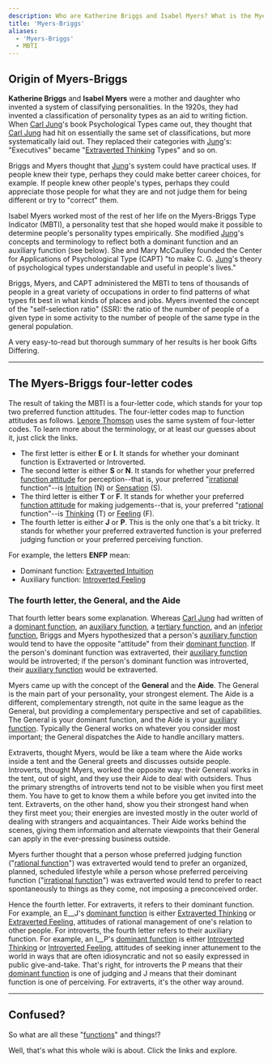 ```yaml
---
description: Who are Katherine Briggs and Isabel Myers? What is the Myers-Briggs (MBTI)?
title: 'Myers-Briggs'
aliases:
  - 'Myers-Briggs'
  - MBTI
---
```


## Origin of Myers-Briggs

**Katherine Briggs** and **Isabel Myers** were a mother and daughter who invented a system of classifying personalities. In the 1920s, they had invented a classification of personality types as an aid to writing fiction. When [Carl Jung](carl-jung.md)'s book Psychological Types came out, they thought that [Carl Jung](/wiki/people-and-systems/carl-jung) had hit on essentially the same set of classifications, but more systematically laid out. They replaced their categories with [Jung](carl-jung.md)'s: "Executives" became "[Extraverted Thinking](/wiki/function-attitude/attitudes/extraverted-thinking) Types" and so on.

Briggs and Myers thought that [Jung](carl-jung.md)'s system could have practical uses. If people knew their type, perhaps they could make better career choices, for example. If people knew other people's types, perhaps they could appreciate those people for what they are and not judge them for being different or try to "correct" them.

Isabel Myers worked most of the rest of her life on the Myers-Briggs Type Indicator (MBTI), a personality test that she hoped would make it possible to determine people's personality types empirically. She modified [Jung](carl-jung.md)'s concepts and terminology to reflect both a dominant function and an auxiliary function (see below). She and Mary McCaulley founded the Center for Applications of Psychological Type (CAPT) "to make C. G. [Jung](carl-jung.md)'s theory of psychological types understandable and useful in people's lives."

Briggs, Myers, and CAPT administered the MBTI to tens of thousands of people in a great variety of occupations in order to find patterns of what types fit best in what kinds of places and jobs. Myers invented the concept of the "self-selection ratio" (SSR): the ratio of the number of people of a given type in some activity to the number of people of the same type in the general population.

A very easy-to-read but thorough summary of her results is her book Gifts Differing.

---

## The Myers-Briggs four-letter codes

The result of taking the MBTI is a four-letter code, which stands for your top two preferred function attitudes. The four-letter codes map to function attitudes as follows. [Lenore Thomson](/wiki/people-and-systems/lenore-thomson) uses the same system of four-letter codes. To learn more about the terminology, or at least our guesses about it, just click the links.

- The first letter is either **E** or **I**. It stands for whether your dominant function is Extraverted or Introverted.
- The second letter is either **S** or **N**. It stands for whether your preferred [function attitude](/wiki/fundamentals/function-attitude) for perception--that is, your preferred "[irrational](/wiki/our-difficulties/terms-with-nonobvious-meanings) function"--is [Intuition](/wiki/function-attitude/functions/intuition) (N) or [Sensation](/wiki/function-attitude/functions/sensation) (S).
- The third letter is either **T** or **F**. It stands for whether your preferred [function attitude](/wiki/fundamentals/function-attitude) for making judgements--that is, your preferred "[rational](/wiki/our-difficulties/terms-with-nonobvious-meanings) function"--is [Thinking](/wiki/function-attitude/functions/thinking) (T) or [Feeling](/wiki/function-attitude/functions/feeling) (F).
- The fourth letter is either **J** or **P**. This is the only one that's a bit tricky. It stands for whether your preferred extraverted function is your preferred judging function or your preferred perceiving function.

For example, the letters **ENFP** mean:

- Dominant function: [Extraverted Intuition](/wiki/function-attitude/attitudes/extraverted-intuition)
- Auxiliary function: [Introverted Feeling](/wiki/function-attitude/attitudes/introverted-feeling)

### The fourth letter, the General, and the Aide

That fourth letter bears some explanation. Whereas [Carl Jung](/wiki/people-and-systems/carl-jung) had written of a [dominant function](/wiki/dominant-function), an [auxiliary function](/wiki/function-attitude/cognitive-stack/secondary-function), a [tertiary function](/wiki/function-attitude/cognitive-stack/tertiary-function), and an [inferior function](/wiki/inferior-function), Briggs and Myers hypothesized that a person's [auxiliary function](/wiki/function-attitude/cognitive-stack/secondary-function) would tend to have the opposite "attitude" from their [dominant function](/wiki/dominant-function). If the person's dominant function was extraverted, their [auxiliary function](/wiki/function-attitude/cognitive-stack/secondary-function) would be introverted; if the person's dominant function was introverted, their [auxiliary function](/wiki/function-attitude/cognitive-stack/secondary-function) would be extraverted.

Myers came up with the concept of the **General** and the **Aide**. The General is the main part of your personality, your strongest element. The Aide is a different, complementary strength, not quite in the same league as the General, but providing a complementary perspective and set of capabilities. The General is your dominant function, and the Aide is your [auxiliary function](/wiki/function-attitude/cognitive-stack/secondary-function). Typically the General works on whatever you consider most important; the General dispatches the Aide to handle ancillary matters.

Extraverts, thought Myers, would be like a team where the Aide works inside a tent and the General greets and discusses outside people. Introverts, thought Myers, worked the opposite way: their General works in the tent, out of sight, and they use their Aide to deal with outsiders. Thus the primary strengths of introverts tend not to be visible when you first meet them. You have to get to know them a while before you get invited into the tent. Extraverts, on the other hand, show you their strongest hand when they first meet you; their energies are invested mostly in the outer world of dealing with strangers and acquaintances. Their Aide works behind the scenes, giving them information and alternate viewpoints that their General can apply in the ever-pressing business outside.

Myers further thought that a person whose preferred judging function ("[rational function](/wiki/our-difficulties/terms-with-nonobvious-meanings#rational-and-irrational)") was extraverted would tend to prefer an organized, planned, scheduled lifestyle while a person whose preferred perceiving function ("[irrational function](/wiki/our-difficulties/terms-with-nonobvious-meanings#rational-and-irrational)") was extraverted would tend to prefer to react spontaneously to things as they come, not imposing a preconceived order.

Hence the fourth letter. For extraverts, it refers to their dominant function. For example, an E\_\_J's [dominant function](/wiki/dominant-function) is either [Extraverted Thinking](/wiki/function-attitude/attitudes/extraverted-thinking) or [Extraverted Feeling](/wiki/function-attitude/attitudes/extraverted-feeling), attitudes of rational management of one's relation to other people. For introverts, the fourth letter refers to their auxiliary function. For example, an I\_\_P's [dominant function](/wiki/dominant-function) is either [Introverted Thinking](/wiki/function-attitude/attitudes/introverted-thinking) or [Introverted Feeling](/wiki/function-attitude/attitudes/introverted-feeling), attitudes of seeking inner attunement to the world in ways that are often idiosyncratic and not so easily expressed in public give-and-take. That's right, for introverts the P means that their [dominant function](/wiki/dominant-function) is one of judging and J means that their dominant function is one of perceiving. For extraverts, it's the other way around.

---

## Confused?

So what are all these "[functions](/wiki/fundamentals/function-attitude)" and things!?

Well, that's what this whole wiki is about. Click the links and explore.
